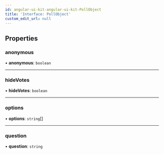 ```yaml
---
id: angular-ui-kit-angular-ui-kit-PollObject
title: 'Interface: PollObject'
custom_edit_url: null
---
```


## Properties

### anonymous

• **anonymous**: `boolean`

___

### hideVotes

• **hideVotes**: `boolean`

___

### options

• **options**: `string`[]

___

### question

• **question**: `string`


<head>
	<title>Angular UI Kit Interface: PollObject</title>
	<meta name="description" content="Learn about the Poll Object interface in Dyte's Angular UI Kit Reference for detailed information."/>
</head>

